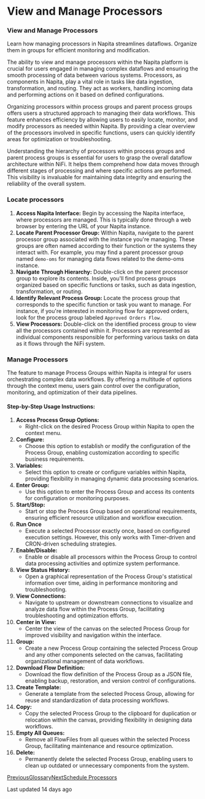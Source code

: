 # View and Manage Processors

### View and Manage Processors

Learn how managing processors in Napita streamlines dataflows. Organize them in groups for efficient monitoring and modification.

The ability to view and manage processors within the Napita platform is crucial for users engaged in managing complex dataflows and ensuring the smooth processing of data between various systems. Processors, as components in Napita, play a vital role in tasks like data ingestion, transformation, and routing. They act as workers, handling incoming data and performing actions on it based on defined configurations.

Organizing processors within process groups and parent process groups offers users a structured approach to managing their data workflows. This feature enhances efficiency by allowing users to easily locate, monitor, and modify processors as needed within Napita. By providing a clear overview of the processors involved in specific functions, users can quickly identify areas for optimization or troubleshooting.

Understanding the hierarchy of processors within process groups and parent process groups is essential for users to grasp the overall dataflow architecture within NiFi. It helps them comprehend how data moves through different stages of processing and where specific actions are performed. This visibility is invaluable for maintaining data integrity and ensuring the reliability of the overall system.

### Locate processors <a href="#locate-processors" id="locate-processors"></a>

1. **Access Napita Interface:** Begin by accessing the Napita interface, where processors are managed. This is typically done through a web browser by entering the URL of your Napita instance.
2. **Locate Parent Processor Group:** Within Napita, navigate to the parent processor group associated with the instance you're managing. These groups are often named according to their function or the systems they interact with. For example, you may find a parent processor group named `demo-oms` for managing data flows related to the demo-oms instance.
3. **Navigate Through Hierarchy:** Double-click on the parent processor group to explore its contents. Inside, you'll find process groups organized based on specific functions or tasks, such as data ingestion, transformation, or routing.
4. **Identify Relevant Process Group:** Locate the process group that corresponds to the specific function or task you want to manage. For instance, if you're interested in monitoring flow for approved orders, look for the process group labeled `Approved Orders Flow.`
5. **View Processors:** Double-click on the identified process group to view all the processors contained within it. Processors are represented as individual components responsible for performing various tasks on data as it flows through the NiFi system.

### Manage Processors <a href="#manage-processors" id="manage-processors"></a>

The feature to manage Process Groups within Napita is integral for users orchestrating complex data workflows. By offering a multitude of options through the context menu, users gain control over the configuration, monitoring, and optimization of their data pipelines.

#### Step-by-Step Usage Instructions: <a href="#step-by-step-usage-instructions" id="step-by-step-usage-instructions"></a>

1. **Access Process Group Options:**
   * Right-click on the desired Process Group within Napita to open the context menu.
2. **Configure:**
   * Choose this option to establish or modify the configuration of the Process Group, enabling customization according to specific business requirements.
3. **Variables:**
   * Select this option to create or configure variables within Napita, providing flexibility in managing dynamic data processing scenarios.
4. **Enter Group:**
   * Use this option to enter the Process Group and access its contents for configuration or monitoring purposes.
5. **Start/Stop:**
   * Start or stop the Process Group based on operational requirements, ensuring efficient resource utilization and workflow execution.
6. **Run Once**
   * Execute a selected Processor exactly once, based on configured execution settings. However, this only works with Timer-driven and CRON-driven scheduling strategies.
7. **Enable/Disable:**
   * Enable or disable all processors within the Process Group to control data processing activities and optimize system performance.
8. **View Status History:**
   * Open a graphical representation of the Process Group's statistical information over time, aiding in performance monitoring and troubleshooting.
9. **View Connections:**
   * Navigate to upstream or downstream connections to visualize and analyze data flow within the Process Group, facilitating troubleshooting and optimization efforts.
10. **Center in View:**
    * Center the view of the canvas on the selected Process Group for improved visibility and navigation within the interface.
11. **Group:**
    * Create a new Process Group containing the selected Process Group and any other components selected on the canvas, facilitating organizational management of data workflows.
12. **Download Flow Definition:**
    * Download the flow definition of the Process Group as a JSON file, enabling backup, restoration, and version control of configurations.
13. **Create Template:**
    * Generate a template from the selected Process Group, allowing for reuse and standardization of data processing workflows.
14. **Copy:**
    * Copy the selected Process Group to the clipboard for duplication or relocation within the canvas, providing flexibility in designing data workflows.
15. **Empty All Queues:**
    * Remove all FlowFiles from all queues within the selected Process Group, facilitating maintenance and resource optimization.
16. **Delete:**
    * Permanently delete the selected Process Group, enabling users to clean up outdated or unnecessary components from the system.

[PreviousGlossary](broken-reference)[NextSchedule Processors](broken-reference)

Last updated 14 days ago

